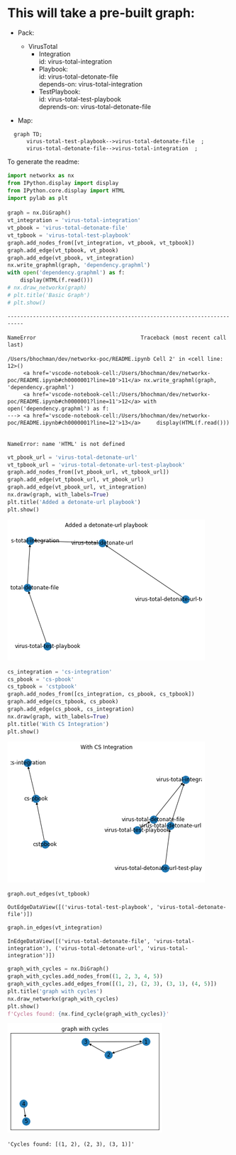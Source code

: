 # This will take a pre-built graph:

* Pack:  
    * VirusTotal  
        * Integration  
            id: virus-total-integration  
        * Playbook:  
            id: virus-total-detonate-file  
            depends-on: virus-total-integration  
        * TestPlaybook:  
            id: virus-total-test-playbook  
            deprends-on: virus-total-detonate-file  


* Map:  
```mermaid
  graph TD;
      virus-total-test-playbook-->virus-total-detonate-file  ;
      virus-total-detonate-file-->virus-total-integration  ;
```

To generate the readme:





```python
import networkx as nx
from IPython.display import display
from IPython.core.display import HTML
import pylab as plt

graph = nx.DiGraph()
vt_integration = 'virus-total-integration'
vt_pbook = 'virus-total-detonate-file'
vt_tpbook = 'virus-total-test-playbook'
graph.add_nodes_from([vt_integration, vt_pbook, vt_tpbook])
graph.add_edge(vt_tpbook, vt_pbook)
graph.add_edge(vt_pbook, vt_integration)
nx.write_graphml(graph, 'dependency.graphml')
with open('dependency.graphml') as f:
    display(HTML(f.read()))
# nx.draw_networkx(graph)
# plt.title('Basic Graph')
# plt.show()

```


    ---------------------------------------------------------------------------

    NameError                                 Traceback (most recent call last)

    /Users/bhochman/dev/networkx-poc/README.ipynb Cell 2' in <cell line: 12>()
         <a href='vscode-notebook-cell:/Users/bhochman/dev/networkx-poc/README.ipynb#ch0000001?line=10'>11</a> nx.write_graphml(graph, 'dependency.graphml')
         <a href='vscode-notebook-cell:/Users/bhochman/dev/networkx-poc/README.ipynb#ch0000001?line=11'>12</a> with open('dependency.graphml') as f:
    ---> <a href='vscode-notebook-cell:/Users/bhochman/dev/networkx-poc/README.ipynb#ch0000001?line=12'>13</a>     display(HTML(f.read()))


    NameError: name 'HTML' is not defined



```python
vt_pbook_url = 'virus-total-detonate-url'
vt_tpbook_url = 'virus-total-detonate-url-test-playbook'
graph.add_nodes_from([vt_pbook_url, vt_tpbook_url])
graph.add_edge(vt_tpbook_url, vt_pbook_url)
graph.add_edge(vt_pbook_url, vt_integration)
nx.draw(graph, with_labels=True)
plt.title('Added a detonate-url playbook')
plt.show()
```


    
![png](README_files/README_2_0.png)
    



```python
cs_integration = 'cs-integration'
cs_pbook = 'cs-pbook'
cs_tpbook = 'cstpbook'
graph.add_nodes_from([cs_integration, cs_pbook, cs_tpbook])
graph.add_edge(cs_tpbook, cs_pbook)
graph.add_edge(cs_pbook, cs_integration)
nx.draw(graph, with_labels=True)
plt.title('With CS Integration')
plt.show()
```


    
![png](README_files/README_3_0.png)
    



```python
graph.out_edges(vt_tpbook)
```




    OutEdgeDataView([('virus-total-test-playbook', 'virus-total-detonate-file')])




```python
graph.in_edges(vt_integration)
```




    InEdgeDataView([('virus-total-detonate-file', 'virus-total-integration'), ('virus-total-detonate-url', 'virus-total-integration')])




```python
graph_with_cycles = nx.DiGraph()
graph_with_cycles.add_nodes_from((1, 2, 3, 4, 5))
graph_with_cycles.add_edges_from([(1, 2), (2, 3), (3, 1), (4, 5)])
plt.title('graph with cycles')
nx.draw_networkx(graph_with_cycles)
plt.show()
f'Cycles found: {nx.find_cycle(graph_with_cycles)}'
```


    
![png](README_files/README_6_0.png)
    





    'Cycles found: [(1, 2), (2, 3), (3, 1)]'


